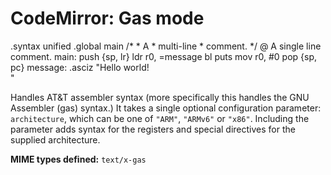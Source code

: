 CodeMirror: Gas mode
====================

.syntax unified .global main /\* \* A \* multi-line \* comment. \*/ @ A single line comment. main: push {sp, lr} ldr r0, =message bl puts mov r0, \#0 pop {sp, pc} message: .asciz "Hello world!  
"

Handles AT&T assembler syntax (more specifically this handles the GNU Assembler (gas) syntax.) It takes a single optional configuration parameter: `architecture`, which can be one of `"ARM"`, `"ARMv6"` or `"x86"`. Including the parameter adds syntax for the registers and special directives for the supplied architecture.

**MIME types defined:** `text/x-gas`
